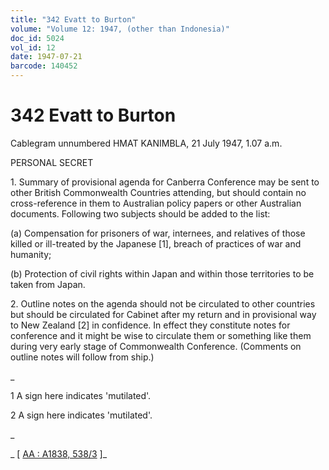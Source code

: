 ```yaml
---
title: "342 Evatt to Burton"
volume: "Volume 12: 1947, (other than Indonesia)"
doc_id: 5024
vol_id: 12
date: 1947-07-21
barcode: 140452
---
```


# 342 Evatt to Burton

Cablegram unnumbered HMAT KANIMBLA, 21 July 1947, 1.07 a.m.

PERSONAL SECRET

1\. Summary of provisional agenda for Canberra Conference may be sent to other British Commonwealth Countries attending, but should contain no cross-reference in them to Australian policy papers or other Australian documents. Following two subjects should be added to the list:

(a) Compensation for prisoners of war, internees, and relatives of those killed or ill-treated by the Japanese [1], breach of practices of war and humanity;

(b) Protection of civil rights within Japan and within those territories to be taken from Japan.

2\. Outline notes on the agenda should not be circulated to other countries but should be circulated for Cabinet after my return and in provisional way to New Zealand [2] in confidence. In effect they constitute notes for conference and it might be wise to circulate them or something like them during very early stage of Commonwealth Conference. (Comments on outline notes will follow from ship.)

_

1 A sign here indicates 'mutilated'.

2 A sign here indicates 'mutilated'.

_

_ [ [AA : A1838, 538/3](http://www.naa.gov.au/cgi-bin/Search?O=I&Number=140452) ]_

